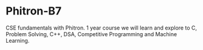 # Phitron-B7
CSE fundamentals with Phitron. 1 year course we will learn and explore to C, Problem Solving, C++, DSA, Competitive Programming and Machine Learning.
